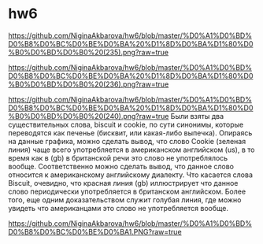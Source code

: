 # hw6
https://github.com/NiginaAkbarova/hw6/blob/master/%D0%A1%D0%BD%D0%B8%D0%BC%D0%BE%D0%BA%20%D1%8D%D0%BA%D1%80%D0%B0%D0%BD%D0%B0%20(235).png?raw=true

https://github.com/NiginaAkbarova/hw6/blob/master/%D0%A1%D0%BD%D0%B8%D0%BC%D0%BE%D0%BA%20%D1%8D%D0%BA%D1%80%D0%B0%D0%BD%D0%B0%20(236).png?raw=true 

https://github.com/NiginaAkbarova/hw6/blob/master/%D0%A1%D0%BD%D0%B8%D0%BC%D0%BE%D0%BA%20%D1%8D%D0%BA%D1%80%D0%B0%D0%BD%D0%B0%20(240).png?raw=true
Были взяты два существительных слова, biscuit и cookie, по сути синонимы, которые переводятся как печенье (бисквит, или какая-либо выпечка). Опираясь на данные графика, можно сделать вывод, что слово Cookie (зеленая линия) чаще всего употребляется в американском английском (us), в то время как в (gb) в британской речи это слово не употреблялось вообще. Соответственно можно сделать вывод, что данное слово относится к американскому английскому диалекту. Что касается слова Biscuit, очевидно, что красная линия (gb) иллюстрирует что данное слово периодически употребляется в британском английском. Более того, еще одним доказательством служит голубая линия, где можно увидеть что американцами это слово не употребляется вообще. 

https://github.com/NiginaAkbarova/hw6/blob/master/%D0%A1%D0%BD%D0%B8%D0%BC%D0%BE%D0%BA1.PNG?raw=true

